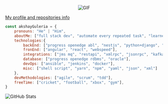 <p align="center">
   <img alt="GIF" src="https://media.giphy.com/media/836HiJc7pgzy8iNXCn/giphy.gif" />
</p>

[My profile and repositories info](https://resume.github.io/?akshayguleria)

```javascript
const akshayGuleria = {
    pronouns: "He" | "Him",
    aboutMe: ["full stack dev", "automate every repeated task", "learner for life"],
    technologies:{
        backEnd: ["progress openedge abl", "nestjs", "python+django", "ruby"],
        fronEnd: ["angular", "react", "webspeed"],
        integrations: ["jms mq", "restapi", "xmlrpc", "jsonrpc", "kafka", "openapi", "graphql", "jsonapi"],
        database: ["progress openedge rdbms", "oracle"],
        devOps: ["ansible", "jenkins", "docker"],
        misc: ["shell script", "yarn", "npm", "yaml", "json", "xml"]
    },
    devMethodologies: ["agile", "scrum", "tdd"],
    freeTime: ["cricket", "football", "xbox", "gym"],
}
```

![GitHub Stats](https://github-readme-stats.vercel.app/api?username=akshayguleria&hide=["stars"]&show_icons=true)


